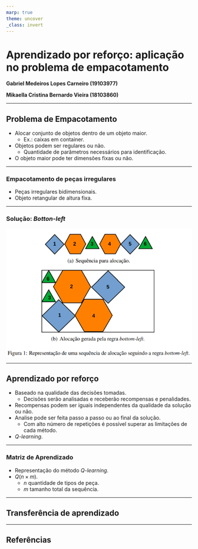 ```yaml
---
marp: true
theme: uncover
_class: invert
---
```


# Aprendizado por reforço: aplicação no problema de empacotamento

**Gabriel Medeiros Lopes Carneiro (19103977)**

**Mikaella Cristina Bernardo Vieira (18103860)**

---
## Problema de Empacotamento

- Alocar conjunto de objetos dentro de um objeto maior.
  - Ex.: caixas em container.
- Objetos podem ser regulares ou não.
  - Quantidade de parâmetros necessários para identificação.
- O objeto maior pode ter dimensões fixas ou não.

---
### Empacotamento de peças irregulares

- Peças irregulares bidimensionais.
- Objeto retangular de altura fixa.

---
### Solução: _Botton-left_

![](img/bottom-left.png)

---
## Aprendizado por reforço

- Baseado na qualidade das decisões tomadas.
  - Decisões serão analisadas e receberão recompensas e penalidades.
- Recompensas podem ser iguais independentes da qualidade da solução ou não. 
- Analise pode ser feita passo a passo ou ao final da solução.
  - Com alto número de repetições é possível superar as limitações de cada método.
- _Q-learning_.

---
### Matriz de Aprendizado

- Representação do método _Q-learning_.
- $Q (n \times m)$.
  - $n$ quantidade de tipos de peça.
  - $m$ tamanho total da sequência.

---
## Transferência de aprendizado



---
## Referências
